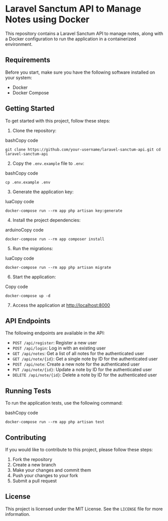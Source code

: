 Laravel Sanctum API to Manage Notes using Docker
================================================

This repository contains a Laravel Sanctum API to manage notes, along with a Docker configuration to run the application in a containerized environment.

Requirements
------------

Before you start, make sure you have the following software installed on your system:

*   Docker
*   Docker Compose

Getting Started
---------------

To get started with this project, follow these steps:

1.  Clone the repository:

bashCopy code

`git clone https://github.com/your-username/laravel-sanctum-api.git cd laravel-sanctum-api`

2.  Copy the `.env.example` file to `.env`:

bashCopy code

`cp .env.example .env`

3.  Generate the application key:

luaCopy code

`docker-compose run --rm app php artisan key:generate`

4.  Install the project dependencies:

arduinoCopy code

`docker-compose run --rm app composer install`

5.  Run the migrations:

luaCopy code

`docker-compose run --rm app php artisan migrate`

6.  Start the application:

Copy code

`docker-compose up -d`

7.  Access the application at [http://localhost:8000](http://localhost:8000)

API Endpoints
-------------

The following endpoints are available in the API:

*   `POST /api/register`: Register a new user
*   `POST /api/login`: Log in with an existing user
*   `GET /api/notes`: Get a list of all notes for the authenticated user
*   `GET /api/note/{id}`: Get a single note by ID for the authenticated user
*   `POST /api/note`: Create a new note for the authenticated user
*   `PUT /api/note/{id}`: Update a note by ID for the authenticated user
*   `DELETE /api/note/{id}`: Delete a note by ID for the authenticated user

Running Tests
-------------

To run the application tests, use the following command:

bashCopy code

`docker-compose run --rm app php artisan test`

Contributing
------------

If you would like to contribute to this project, please follow these steps:

1.  Fork the repository
2.  Create a new branch
3.  Make your changes and commit them
4.  Push your changes to your fork
5.  Submit a pull request

License
-------

This project is licensed under the MIT License. See the `LICENSE` file for more information.
